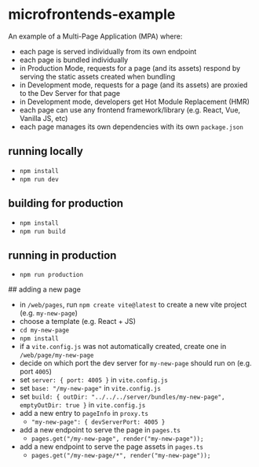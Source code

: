 # microfrontends-example

An example of a Multi-Page Application (MPA) where:

- each page is served individually from its own endpoint
- each page is bundled individually
- in Production Mode, requests for a page (and its assets) respond by serving the static assets created when bundling
- in Development mode, requests for a page (and its assets) are proxied to the Dev Server for that page
- in Development mode, developers get Hot Module Replacement (HMR)
- each page can use any frontend framework/library (e.g. React, Vue, Vanilla JS, etc)
- each page manages its own dependencies with its own `package.json`

## running locally

- `npm install`
- `npm run dev`

## building for production

- `npm install`
- `npm run build`

## running in production

- `npm run production`

## adding a new page

- in `/web/pages`, run `npm create vite@latest` to create a new vite project (e.g. `my-new-page`)
- choose a template (e.g. React + JS)
- `cd my-new-page`
- `npm install`
- if a `vite.config.js` was not automatically created, create one in `/web/page/my-new-page`
- decide on which port the dev server for `my-new-page` should run on (e.g. port `4005`)
- set `server: { port: 4005 }` in `vite.config.js`
- set `base: "/my-new-page"` in `vite.config.js`
- set `build: { outDir: "../../../server/bundles/my-new-page", emptyOutDir: true }` in `vite.config.js`
- add a new entry to `pageInfo` in `proxy.ts`
  - `"my-new-page": { devServerPort: 4005 }`
- add a new endpoint to serve the page in `pages.ts`
  - `pages.get("/my-new-page", render("my-new-page"));`
- add a new endpoint to serve the page assets in `pages.ts`
  - `pages.get("/my-new-page/*", render("my-new-page"));`
